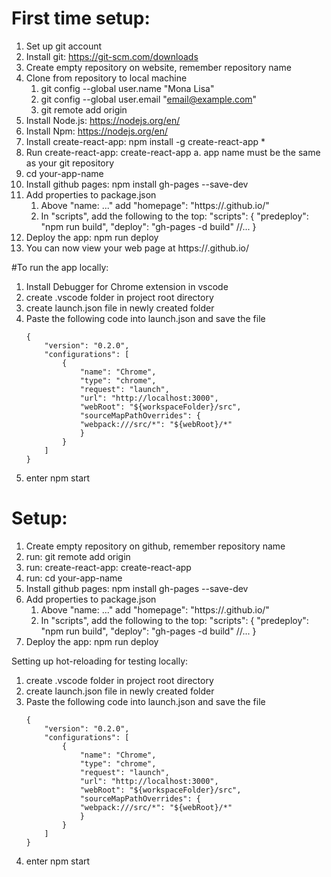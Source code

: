 # First time setup: 
1. Set up git account
2. Install git: https://git-scm.com/downloads
3. Create empty repository on website, remember repository name
4. Clone from repository to local machine 
    1. git config --global user.name "Mona Lisa"
    2. git config --global user.email "email@example.com"
    3. git remote add origin <repository name>
5. Install Node.js: https://nodejs.org/en/
6. Install Npm: https://nodejs.org/en/
7. Install create-react-app: npm install -g create-react-app *
8. Run create-react-app: create-react-app <your-app-name> 
    a. app name must be the same as your git repository
9. cd your-app-name
10. Install github pages: npm install gh-pages --save-dev
11. Add properties to package.json 
    1. Above "name: ..." add "homepage": "https://<your-github-username>.github.io/<your-app-name>"
    2. In "scripts", add the following to the top: 
        "scripts": {
            "predeploy": "npm run build",
            "deploy": "gh-pages -d build"
            //...
        }
12. Deploy the app: npm run deploy
13. You can now view your web page at https://<your-github-username>.github.io/<your-app-name>

#To run the app locally:
1. Install Debugger for Chrome extension in vscode
2. create .vscode folder in project root directory 
3. create launch.json file in newly created folder 
4. Paste the following code into launch.json and save the file
    ```
    {
        "version": "0.2.0",
        "configurations": [
            {
                "name": "Chrome",
                "type": "chrome",
                "request": "launch",
                "url": "http://localhost:3000",
                "webRoot": "${workspaceFolder}/src",
                "sourceMapPathOverrides": {
                "webpack:///src/*": "${webRoot}/*"
                }
            }
        ]
    }
    ```
5. enter npm start


# Setup: 
1. Create empty repository on github, remember repository name
2. run: git remote add origin <repository-name>
3. run: create-react-app: create-react-app <repository-name>
4. run: cd your-app-name
5. Install github pages: npm install gh-pages --save-dev
6. Add properties to package.json 
    1. Above "name: ..." add "homepage": "https://<your-github-username>.github.io/<your-app-name>"
    2. In "scripts", add the following to the top: 
        "scripts": {
            "predeploy": "npm run build",
            "deploy": "gh-pages -d build"
            //...
        }
7. Deploy the app: npm run deploy

Setting up hot-reloading for testing locally:
1. create .vscode folder in project root directory 
2. create launch.json file in newly created folder 
3. Paste the following code into launch.json and save the file
    ```
    {
        "version": "0.2.0",
        "configurations": [
            {
                "name": "Chrome",
                "type": "chrome",
                "request": "launch",
                "url": "http://localhost:3000",
                "webRoot": "${workspaceFolder}/src",
                "sourceMapPathOverrides": {
                "webpack:///src/*": "${webRoot}/*"
                }
            }
        ]
    }
    ```
4. enter npm start
